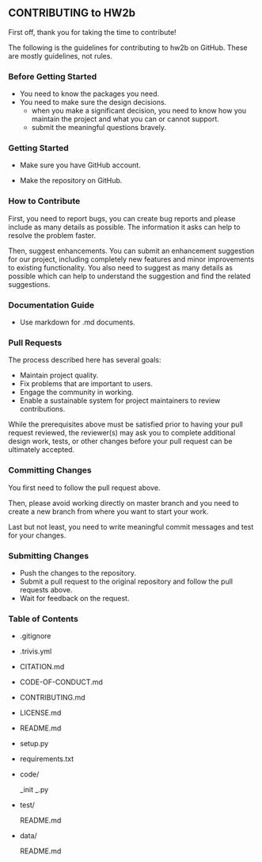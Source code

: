 ## CONTRIBUTING to HW2b

First off, thank you for taking the time to contribute!

The following is the guidelines for contributing to hw2b on GitHub. These are mostly guidelines, not rules.

### Before Getting Started

- You need to know the packages you need.
- You need to make sure the design decisions.
  - when you make a significant decision, you need to know how you maintain the project and what you can or cannot support.
  - submit the meaningful questions bravely.

### Getting Started

- Make sure you have GitHub account.

- Make the repository on GitHub.

  

### How to Contribute

First, you need to report bugs, you can create bug reports and please include as many details as possible. The information it asks can help to resolve the problem faster.

Then, suggest enhancements. You can submit an enhancement suggestion for our project, including completely new features and minor improvements to existing functionality. You also need to suggest as many details as possible which can help to understand the suggestion and find the related suggestions.

### Documentation Guide

- Use markdown for .md documents.

### Pull Requests

The process described here has several goals:

- Maintain project quality.
- Fix problems that are important to users.
- Engage the community in working.
- Enable a sustainable system for project maintainers to review contributions.

While the prerequisites above must be satisfied prior to having your pull request reviewed, the reviewer(s) may ask you to complete additional design work, tests, or other changes before your pull request can be ultimately accepted.

### Committing Changes

You first need to follow the pull request above.

Then, please avoid working directly on master branch and you need to create a new branch from where you want to start your work.

Last but not least, you need to write meaningful commit messages and test for your changes.

### Submitting Changes

- Push the changes to the repository.
- Submit a pull request to the original repository and follow the pull requests above.
- Wait for feedback on the request.

### Table of Contents

- .gitignore

- .trivis.yml

- CITATION.md

- CODE-OF-CONDUCT.md

- CONTRIBUTING.md

- LICENSE.md

- README.md

- setup.py

- requirements.txt

- code/

  _init _.py

- test/

  README.md

- data/

  README.md